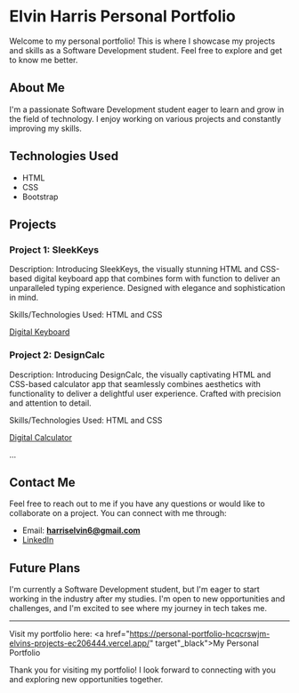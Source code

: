 # Elvin Harris Personal Portfolio

Welcome to my personal portfolio! This is where I showcase my projects and skills as a Software Development student. Feel free to explore and get to know me better.

## About Me

I'm a passionate Software Development student eager to learn and grow in the field of technology. I enjoy working on various projects and constantly improving my skills.

## Technologies Used

- HTML
- CSS
- Bootstrap

## Projects

### Project 1: SleekKeys

Description: Introducing SleekKeys, the visually stunning HTML and CSS-based digital keyboard app that combines form with function to deliver an unparalleled typing experience. Designed with elegance and sophistication in mind.

Skills/Technologies Used: HTML and CSS

<a href="https://vercel.com/elvins-projects-ec206444/digital-keyboard" target="_black" rel="noreferrer">Digital Keyboard</a>

### Project 2: DesignCalc

Description: Introducing DesignCalc, the visually captivating HTML and CSS-based calculator app that seamlessly combines aesthetics with functionality to deliver a delightful user experience. Crafted with precision and attention to detail.

Skills/Technologies Used: HTML and CSS

<a href="https://vercel.com/elvins-projects-ec206444/digital-calculator" target="_black" rel="noreferrer">Digital Calculator</a>

...

## Contact Me

Feel free to reach out to me if you have any questions or would like to collaborate on a project. You can connect with me through:

- Email: **harriselvin6@gmail.com**
- <a href="https://www.linkedin.com/in/elvin-harris-02590a1a6/" target="_black" rel="noreferrer">LinkedIn</a>

## Future Plans

I'm currently a Software Development student, but I'm eager to start working in the industry after my studies. I'm open to new opportunities and challenges, and I'm excited to see where my journey in tech takes me.

---

Visit my portfolio here: <a href="https://personal-portfolio-hcqcrswjm-elvins-projects-ec206444.vercel.app/" target"_black">My Personal Portfolio</a>

Thank you for visiting my portfolio! I look forward to connecting with you and exploring new opportunities together.
